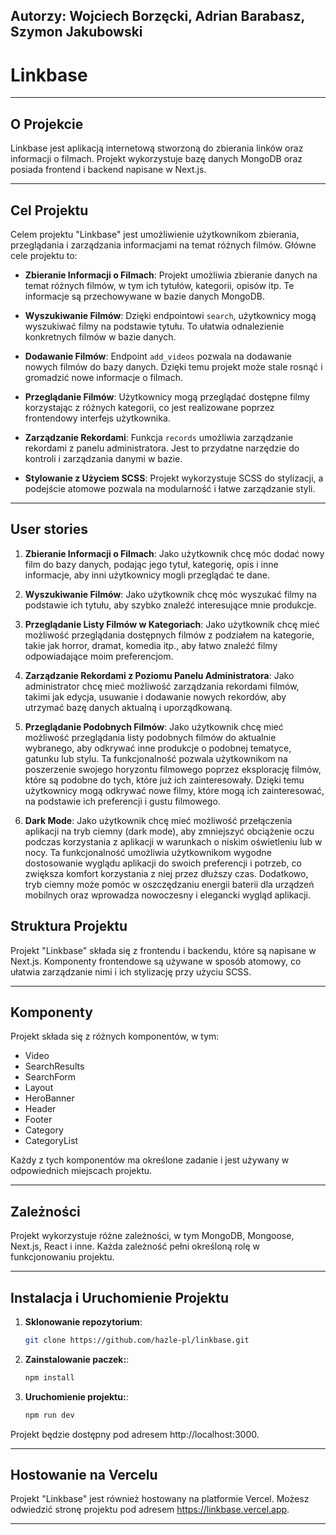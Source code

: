 ## Autorzy: Wojciech Borzęcki, Adrian Barabasz, Szymon Jakubowski
# Linkbase

---

## O Projekcie

Linkbase jest aplikacją internetową stworzoną do zbierania linków oraz informacji o filmach. Projekt wykorzystuje bazę danych MongoDB oraz posiada frontend i backend napisane w Next.js.

---

## Cel Projektu

Celem projektu "Linkbase" jest umożliwienie użytkownikom zbierania, przeglądania i zarządzania informacjami na temat różnych filmów. Główne cele projektu to:

- **Zbieranie Informacji o Filmach**: Projekt umożliwia zbieranie danych na temat różnych filmów, w tym ich tytułów, kategorii, opisów itp. Te informacje są przechowywane w bazie danych MongoDB.

- **Wyszukiwanie Filmów**: Dzięki endpointowi `search`, użytkownicy mogą wyszukiwać filmy na podstawie tytułu. To ułatwia odnalezienie konkretnych filmów w bazie danych.

- **Dodawanie Filmów**: Endpoint `add_videos` pozwala na dodawanie nowych filmów do bazy danych. Dzięki temu projekt może stale rosnąć i gromadzić nowe informacje o filmach.

- **Przeglądanie Filmów**: Użytkownicy mogą przeglądać dostępne filmy korzystając z różnych kategorii, co jest realizowane poprzez frontendowy interfejs użytkownika.

- **Zarządzanie Rekordami**: Funkcja `records` umożliwia zarządzanie rekordami z panelu administratora. Jest to przydatne narzędzie do kontroli i zarządzania danymi w bazie.

- **Stylowanie z Użyciem SCSS**: Projekt wykorzystuje SCSS do stylizacji, a podejście atomowe pozwala na modularność i łatwe zarządzanie styli.

---

## User stories

1. **Zbieranie Informacji o Filmach**:
Jako użytkownik chcę móc dodać nowy film do bazy danych, podając jego tytuł, kategorię, opis i inne informacje, aby inni użytkownicy mogli przeglądać te dane.

2. **Wyszukiwanie Filmów**:
Jako użytkownik chcę móc wyszukać filmy na podstawie ich tytułu, aby szybko znaleźć interesujące mnie produkcje.

3. **Przeglądanie Listy Filmów w Kategoriach**:
Jako użytkownik chcę mieć możliwość przeglądania dostępnych filmów z podziałem na kategorie, takie jak horror, dramat, komedia itp., aby łatwo znaleźć filmy odpowiadające moim preferencjom.

4. **Zarządzanie Rekordami z Poziomu Panelu Administratora**:
Jako administrator chcę mieć możliwość zarządzania rekordami filmów, takimi jak edycja, usuwanie i dodawanie nowych rekordów, aby utrzymać bazę danych aktualną i uporządkowaną.

5. **Przeglądanie Podobnych Filmów**:
Jako użytkownik chcę mieć możliwość przeglądania listy podobnych filmów do aktualnie wybranego, aby odkrywać inne produkcje o podobnej tematyce, gatunku lub stylu. Ta funkcjonalność pozwala użytkownikom na poszerzenie swojego horyzontu filmowego poprzez eksplorację filmów, które są podobne do tych, które już ich zainteresowały. Dzięki temu użytkownicy mogą odkrywać nowe filmy, które mogą ich zainteresować, na podstawie ich preferencji i gustu filmowego.

6. **Dark Mode**:
Jako użytkownik chcę mieć możliwość przełączenia aplikacji na tryb ciemny (dark mode), aby zmniejszyć obciążenie oczu podczas korzystania z aplikacji w warunkach o niskim oświetleniu lub w nocy. Ta funkcjonalność umożliwia użytkownikom wygodne dostosowanie wyglądu aplikacji do swoich preferencji i potrzeb, co zwiększa komfort korzystania z niej przez dłuższy czas. Dodatkowo, tryb ciemny może pomóc w oszczędzaniu energii baterii dla urządzeń mobilnych oraz wprowadza nowoczesny i elegancki wygląd aplikacji.

## Struktura Projektu

Projekt "Linkbase" składa się z frontendu i backendu, które są napisane w Next.js. Komponenty frontendowe są używane w sposób atomowy, co ułatwia zarządzanie nimi i ich stylizację przy użyciu SCSS.

---

## Komponenty

Projekt składa się z różnych komponentów, w tym:

- Video
- SearchResults
- SearchForm
- Layout
- HeroBanner
- Header
- Footer
- Category
- CategoryList

Każdy z tych komponentów ma określone zadanie i jest używany w odpowiednich miejscach projektu.

---

## Zależności

Projekt wykorzystuje różne zależności, w tym MongoDB, Mongoose, Next.js, React i inne. Każda zależność pełni określoną rolę w funkcjonowaniu projektu.

---

## Instalacja i Uruchomienie Projektu

1. **Sklonowanie repozytorium**:
   ```bash
   git clone https://github.com/hazle-pl/linkbase.git
    ```

2. **Zainstalowanie paczek:**:
   ```bash
   npm install
    ```
1. **Uruchomienie projektu:**:
   ```bash
   npm run dev
    ```
Projekt będzie dostępny pod adresem http://localhost:3000.

---

## Hostowanie na Vercelu

Projekt "Linkbase" jest również hostowany na platformie Vercel. Możesz odwiedzić stronę projektu pod adresem https://linkbase.vercel.app.

---